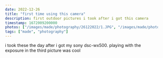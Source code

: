 ```yaml
---
date: 2022-12-26
title: "first time using this camera"
description: first outdoor pictures i took after i got this camera
timestamp: 1672009200000
photos: ["/images/made/photography/26122022/1.JPG", "/images/made/photography/26122022/2.JPG", "/images/made/photography/26122022/3.JPG", "/images/made/photography/26122022/4.JPG"]
tags: ["made", "photography"]
---
```

i took these the day after i got my sony dsc-wx500. playing with the exposure in the third picture was cool